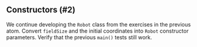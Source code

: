 ## Constructors (#2)

We continue developing the `Robot` class from the exercises in the previous
atom. Convert `fieldSize` and the initial coordinates into `Robot` constructor
parameters. Verify that the previous `main()` tests still work.